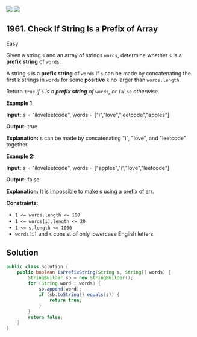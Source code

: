 [![](https://img.shields.io/github/stars/javadev/LeetCode-in-Java?label=Stars&style=flat-square)](https://github.com/javadev/LeetCode-in-Java)
[![](https://img.shields.io/github/forks/javadev/LeetCode-in-Java?label=Fork%20me%20on%20GitHub%20&style=flat-square)](https://github.com/javadev/LeetCode-in-Java/fork)

## 1961\. Check If String Is a Prefix of Array

Easy

Given a string `s` and an array of strings `words`, determine whether `s` is a **prefix string** of `words`.

A string `s` is a **prefix string** of `words` if `s` can be made by concatenating the first `k` strings in `words` for some **positive** `k` no larger than `words.length`.

Return `true` _if_ `s` _is a **prefix string** of_ `words`_, or_ `false` _otherwise_.

**Example 1:**

**Input:** s = "iloveleetcode", words = ["i","love","leetcode","apples"]

**Output:** true

**Explanation:** s can be made by concatenating "i", "love", and "leetcode" together.

**Example 2:**

**Input:** s = "iloveleetcode", words = ["apples","i","love","leetcode"]

**Output:** false

**Explanation:** It is impossible to make s using a prefix of arr.

**Constraints:**

*   `1 <= words.length <= 100`
*   `1 <= words[i].length <= 20`
*   `1 <= s.length <= 1000`
*   `words[i]` and `s` consist of only lowercase English letters.

## Solution

```java
public class Solution {
    public boolean isPrefixString(String s, String[] words) {
        StringBuilder sb = new StringBuilder();
        for (String word : words) {
            sb.append(word);
            if (sb.toString().equals(s)) {
                return true;
            }
        }
        return false;
    }
}
```